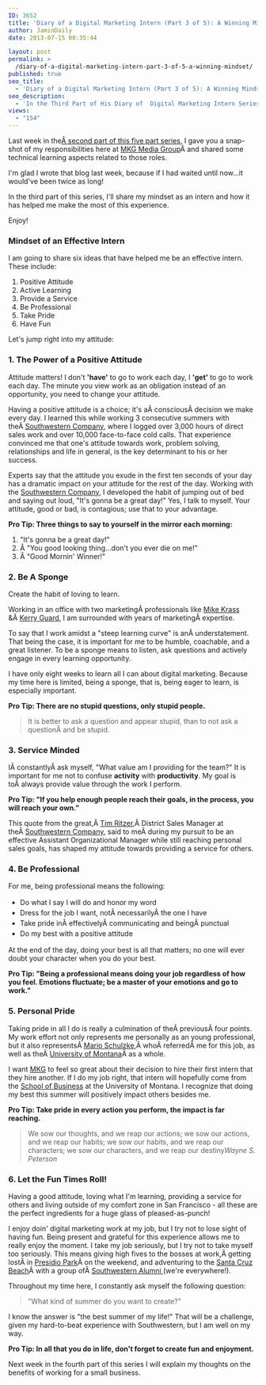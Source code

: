 ```yaml
---
ID: 3652
title: 'Diary of a Digital Marketing Intern (Part 3 of 5): A Winning Mindset!'
author: JaminDaily
date: 2013-07-15 08:35:44

layout: post
permalink: >
  /diary-of-a-digital-marketing-intern-part-3-of-5-a-winning-mindset/
published: true
seo_title:
  - 'Diary of a Digital Marketing Intern (Part 3 of 5): A Winning Mindset!'
seo_description:
  - 'In the Third Part of His Diary of  Digital Marketing Intern Series, Jamin Dailey Discussed Six Ideas That Make a Positive Impact on His Intership'
views:
  - "154"
---
```

<p>Last week in the<a href="http://mkgmediagroup.com/diary-of-a-digital-marketing-intern-doin-work/" target="_blank">Â second part of this five part series</a>, I gave you a snap-shot of my responsibilities here at <a href="http://mkgmediagroup.com/" target="_blank">MKG Media Group</a>Â and shared some technical learning aspects related to those roles.</p>
<p>I'm glad I wrote that blog last week, because if I had waited until now...it would've been twice as long!</p>
<p>In the third part of this series, I'll share my mindset as an intern and how it has helped me make the most of this experience.</p>
<p>Enjoy!</p>

<!--more-->

<h3>Mindset of an Effective Intern</h3>
<p>I am going to share six ideas that have helped me be an effective intern. These include:</p>
<ol>
	<li><span style="line-height: 14px;">Positive Attitude</span></li>
	<li>Active Learning</li>
	<li>Provide a Service</li>
	<li>Be Professional</li>
	<li>Take Pride</li>
	<li>Have Fun</li>
</ol>
<p>Let's jump right into my attitude:</p>

<h3>1. The Power of a Positive Attitude</h3>
<p>Attitude matters! I don't <strong>'have'</strong> to go to work each day, I <strong>'get'</strong> to go to work each day. The minute you view work as an obligation instead of an opportunity, you need to change your attitude.</p>

<p>Having a positive attitude is a choice; it's aÂ consciousÂ decision we make every day. I learned this while working 3 consecutive summers with theÂ <a href="http://www.southwestern.com/" target="_blank">Southwestern Company</a>, where I logged over 3,000 hours of direct sales work and over 10,000 face-to-face cold calls. That experience convinced me that one's attitude towards work, problem solving, relationships and life in general, is the key determinant to his or her success.</p>

<p>Experts say that the attitude you exude in the first ten seconds of your day has a dramatic impact on your attitude for the rest of the day. Working with the <a href="http://www.southwestern.com/" target="_blank">Southwestern Company</a>, I developed the habit of jumping out of bed and saying out loud, "It's gonna be a great day!" Yes, I talk to myself. Your attitude, good or bad, is contagious; use that to your advantage.</p>

<p><strong>Pro Tip: Three things to say to yourself in the mirror each morning:</strong></p>
<ol>
	<li>"It's gonna be a great day!"</li>
	<li>Â "You good looking thing...don't you ever die on me!"</li>
	<li>Â "Good Mornin' Winner!"</li>
</ol>

<h3>2. Be A Sponge</h3>
<p>Create the habit of loving to learn.</p>

<p>Working in an office with two marketingÂ professionals like <a href="http://www.linkedin.com/in/mikekrass" target="_blank">Mike Krass</a> &amp;Â <a href="http://kerryguard.com/" target="_blank">Kerry Guard</a>, I am surrounded with years of marketingÂ expertise.</p>

<p>To say that I work amidst a "steep learning curve" is anÂ understatement. That being the case, it is important for me to be humble, coachable, and a great listener. To be a sponge means to listen, ask questions and actively engage in every learning opportunity.</p>

<p>I have only eight weeks to learn all I can about digital marketing. Because my time here is limited, being a sponge, that is, being eager to learn, is especially important.</p>

<p><strong>Pro Tip: There are no stupid questions, only stupid people.</strong></p>
<blockquote>It is better to ask a question and appear stupid, than to not ask a questionÂ and be stupid.</blockquote>

<h3>3. Service Minded</h3>
<p>IÂ constantlyÂ ask myself, "What value am I providing for the team?" It is important for me not to confuse <strong>activity</strong> with <strong>productivity</strong>. My goal is toÂ always provide value through the work I perform.</p>

<p><strong>Pro Tip: "If you help enough people reach their goals, in the process, you will reach your own."</strong></p>
<p>This quote from the great,Â <a href="http://www.linkedin.com/pub/tim-ritzer/7/a29/b6" target="_blank">Tim Ritzer</a>,Â District Sales Manager at theÂ <a href="http://www.southwestern.com/" target="_blank">Southwestern Company</a>, said to meÂ during my pursuit to be an effective Assistant Organizational Manager while still reaching personal sales goals, has shaped my attitude towards providing a service for others.</p>

<h3>4. Be Professional</h3>
<p>For me, being professional means the following:</p>
<ul>
	<li><span style="line-height: 1.5em;">Do what I say I will do and honor my word </span></li>
	<li><span style="line-height: 1.5em;">Dress for the job I want, notÂ necessarilyÂ the one I have </span></li>
	<li><span style="line-height: 1.5em;">Take pride inÂ effectivelyÂ communicating and beingÂ punctual </span></li>
	<li><span style="line-height: 1.5em;">Do my best with a positive attitude</span></li>
</ul>
<p>At the end of the day, doing your best is all that matters; no one will ever doubt your character when you do your best.</span>
<p><strong>Pro Tip: "Being a professional means doing your job regardless of how you feel. Emotions fluctuate; be a master of your emotions and go to work."</strong></p>

<h3>5. Personal Pride</h3>
<p>Taking pride in all I do is really a culmination of theÂ previousÂ four points. My work effort not only represents me personally as an young professional, but it also representsÂ <a href="http://ideamensch.com/mario/" target="_blank">Mario Schulzke</a>,Â whoÂ referredÂ me for this job, as well as theÂ <a href="http://www.umt.edu/" target="_blank">University of Montana</a>Â as a whole.</p>

<p>I want <a href="http://mkgmediagroup.com/" target="_blank">MKG</a> to feel so great about their decision to hire their first intern that they hire another. If I do my job right, that intern will hopefully come from the <a href="http://www.business.umt.edu/" target="_blank">School of Business</a> at the University of Montana. I recognize that doing my best this summer will positively impact others besides me.</strong></p>
<p><strong>Pro Tip: Take pride in every action you perform, the impact is far reaching.</strong></p>
<blockquote>We sow our thoughts, and we reap our actions; we sow our actions, and we reap our habits; we sow our habits, and we reap our characters; we sow our characters, and we reap our destiny<cite>Wayne S. Peterson</cite></blockquote>

<h3>6. Let the Fun Times Roll!</h3>

<p>Having a good attitude, loving what I'm learning, providing a service for others and living outside of my comfort zone in San Francisco - all these are the perfect ingredients for a huge glass of pleased-as-punch!</p>
<p>I enjoy doin' digital marketing work at my job, but I try not to lose sight of having fun. Being present and grateful for this experience allows me to really enjoy the moment. I take my job seriously, but I try not to take myself too seriously. This means giving high fives to the bosses at work,Â getting lostÂ in <a href="http://www.nps.gov/prsf/index.htm" target="_blank">Presidio Park</a>Â on the weekend, and adventuring to the <a href="http://www.santacruz.org/things/beaches.php?gclid=COyvnvrvpbgCFUQ6QgodjnsAKQ" target="_blank">Santa Cruz Beach</a>Â with a group ofÂ <a href="http://www.wesoldbooks.com/s/236/start.aspx" target="_blank">Southwestern Alumni </a>(we're everywhere!).</p>
<p>Throughout my time here, I constantly ask myself the following question:</p>
<blockquote>"What kind of summer do you want to create?"</blockquote>
<p>I know the answer is "the best summer of my life!" That will be a challenge, given my hard-to-beat experience with Southwestern, but I am well on my way.</p>
<p><strong>Pro Tip: In all that you do in life, don't forget to create fun and enjoyment.</strong></p>
<p>Next week in the fourth part of this series I will explain my thoughts on the benefits of working for a small business.</p>